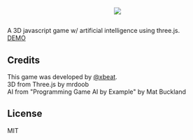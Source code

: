 # <p align="center"><a href="https://xbe.at"><img src="https://xbe.at/img/LogoXbeatLinear.svg"></a></p>

A 3D javascript game w/ artificial intelligence using three.js.<br>
<a href="https://xbe.at" target="_blank">DEMO</a>

## Credits

This game was developed by [@xbeat](https://github.com/xbeat).<br>
3D from Three.js by mrdoob<br>
AI from "Programming Game AI by Example" by Mat Buckland<br>

## License

MIT
